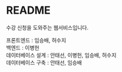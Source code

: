 # README

수강 신청을 도와주는 웹서비스입니다.

프론트엔드 : 임승배, 허수지<br/>
백엔드 : 이병헌<br/>
데이터베이스 설계 : 안태선, 이병헌, 임승배, 허수지<br/>
데이터베이스 구축 : 안태선, 임승배<br/>
